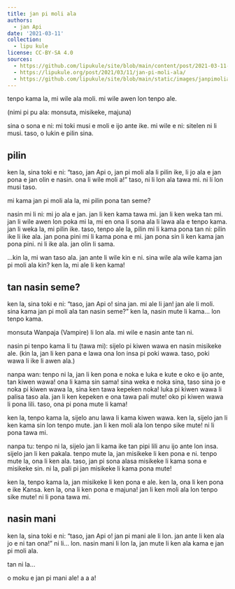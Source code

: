 ```yaml
---
title: jan pi moli ala
authors:
  - jan Api
date: '2021-03-11'
collection:
  - lipu kule
license: CC-BY-SA 4.0
sources:
  - https://github.com/lipukule/site/blob/main/content/post/2021-03-11-jan%20pi%20moli%20ala.md
  - https://lipukule.org/post/2021/03/11/jan-pi-moli-ala/
  - https://github.com/lipukule/site/blob/main/static/images/janpimoliala.png
---
```


tenpo kama la, mi wile ala moli. mi wile awen lon tenpo ale.

(nimi pi pu ala: monsuta, misikeke, majuna)

sina o sona e ni: mi toki musi e moli e ijo ante ike. mi wile e ni: sitelen ni li musi. taso, o lukin e pilin sina.

## pilin

ken la, sina toki e ni: “taso, jan Api o, jan pi moli ala li pilin ike, li jo ala e jan pona e jan olin e nasin. ona li wile moli a!” taso, ni li lon ala tawa mi. ni li lon musi taso.

mi kama jan pi moli ala la, mi pilin pona tan seme?

nasin mi li ni: mi jo ala e jan. jan li ken kama tawa mi. jan li ken weka tan mi. jan li wile awen lon poka mi la, mi en ona li sona ala li lawa ala e tenpo kama. jan li weka la, mi pilin ike. taso, tenpo ale la, pilin mi li kama pona tan ni: pilin ike li ike ala. jan pona pini mi li kama pona e mi. jan pona sin li ken kama jan pona pini. ni li ike ala. jan olin li sama.

...kin la, mi wan taso ala. jan ante li wile kin e ni. sina wile ala wile kama jan pi moli ala kin? ken la, mi ale li ken kama!

## tan nasin seme?

ken la, sina toki e ni: “taso, jan Api o! sina jan. mi ale li jan! jan ale li moli. sina kama jan pi moli ala tan nasin seme?” ken la, nasin mute li kama… lon tenpo kama.

monsuta Wanpaja (Vampire) li lon ala. mi wile e nasin ante tan ni.

nasin pi tenpo kama li tu (tawa mi): sijelo pi kiwen wawa en nasin misikeke ale. (kin la, jan li ken pana e lawa ona lon insa pi poki wawa. taso, poki wawa li ike li awen ala.)

nanpa wan: tenpo ni la, jan li ken pona e noka e luka e kute e oko e ijo ante, tan kiwen wawa! ona li kama sin sama! sina weka e noka sina, taso sina jo e noka pi kiwen wawa la, sina ken tawa kepeken noka! luka pi kiwen wawa li palisa taso ala. jan li ken kepeken e ona tawa pali mute! oko pi kiwen wawa li pona lili. taso, ona pi pona mute li kama!

ken la, tenpo kama la, sijelo anu lawa li kama kiwen wawa. ken la, sijelo jan li ken kama sin lon tenpo mute. jan li ken moli ala lon tenpo sike mute! ni li pona tawa mi.

nanpa tu: tenpo ni la, sijelo jan li kama ike tan pipi lili anu ijo ante lon insa. sijelo jan li ken pakala. tenpo mute la, jan misikeke li ken pona e ni. tenpo mute la, ona li ken ala. taso, jan pi sona alasa misikeke li kama sona e misikeke sin. ni la, pali pi jan misikeke li kama pona mute!

ken la, tenpo kama la, jan misikeke li ken pona e ale. ken la, ona li ken pona e ike Kansa. ken la, ona li ken pona e majuna! jan li ken moli ala lon tenpo sike mute! ni li pona tawa mi.

## nasin mani

ken la, sina toki e ni: “taso, jan Api o! jan pi mani ale li lon. jan ante li ken ala jo e ni tan ona!” ni li… lon. nasin mani li lon la, jan mute li ken ala kama e jan pi moli ala.

tan ni la...

o moku e jan pi mani ale! a a a!
